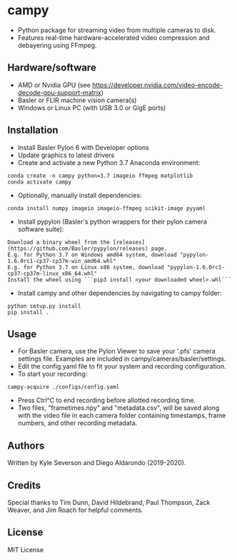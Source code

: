 # campy
- Python package for streaming video from multiple cameras to disk. 
- Features real-time hardware-accelerated video compression and debayering using FFmpeg.

## Hardware/software
- AMD or Nvidia GPU (see https://developer.nvidia.com/video-encode-decode-gpu-support-matrix)
- Basler or FLIR machine vision camera(s)
- Windows or Linux PC (with USB 3.0 or GigE ports)

## Installation
- Install Basler Pylon 6 with Developer options
- Update graphics to latest drivers
- Create and activate a new Python 3.7 Anaconda environment:
```
conda create -n campy python=3.7 imageio ffmpeg matplotlib
conda activate campy
```
- Optionally, manually install dependencies:
```
conda install numpy imageio imageio-ffmpeg scikit-image pyyaml
```
- Install pypylon (Basler's python wrappers for their pylon camera software suite):
```
Download a binary wheel from the [releases](https://github.com/Basler/pypylon/releases) page.
E.g. for Python 3.7 on Windows amd64 system, download "pypylon-1.6.0rc1-cp37-cp37m-win_amd64.whl"
E.g. for Python 3.7 on Linux x86 system, download "pypylon-1.6.0rc1-cp37-cp37m-linux_x86_64.whl"
Install the wheel using ```pip3 install <your downloaded wheel>.whl```
```
- Install campy and other dependencies by navigating to campy folder:
```
python setup.py install
pip install .
```

## Usage
- For Basler camera, use the Pylon Viewer to save your '.pfs' camera settings file. Examples are included in campy/cameras/basler/settings.
- Edit the config.yaml file to fit your system and recording configuration.
- To start your recording:
```
campy-acquire ./configs/config.yaml
```
- Press Ctrl^C to end recording before allotted recording time.
- Two files, "frametimes.npy" and "metadata.csv", will be saved along with the video file in each camera folder containing timestamps, frame numbers, and other recording metadata.

## Authors
Written by Kyle Severson and Diego Aldarondo (2019-2020).

## Credits
Special thanks to Tim Dunn, David Hildebrand, Paul Thompson, Zack Weaver, and Jim Roach for helpful comments.

## License
MIT License
